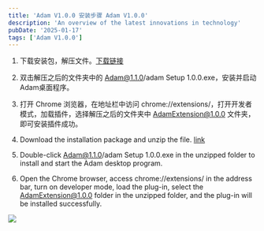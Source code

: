 ```yaml
---
title: 'Adam V1.0.0 安装步骤 Adam V1.0.0'
description: 'An overview of the latest innovations in technology'
pubDate: '2025-01-17'
tags: ['Adam V1.0.0']
---
```


1. 下载安装包，解压文件。[下载链接](https://pan.baidu.com/share/init?surl=ZNISD3ol3HTKWjulQhox_Q&pwd=2qch)

3. 双击解压之后的文件夹中的 Adam@1.1.0/adam Setup 1.0.0.exe，安装并启动Adam桌面程序。

5. 打开 Chrome 浏览器，在地址栏中访问 chrome://extensions/，打开开发者模式，加载插件，选择解压之后的文件夹中 AdamExtension@1.0.0 文件夹，即可安装插件成功。

1. Download the installation package and unzip the file. [link](https://drive.google.com/file/d/12eZO6pN8ndKF7bp5818Lz2IA0dANh3Ol/view?usp=drive_link)

3. Double-click Adam@1.1.0/adam Setup 1.0.0.exe in the unzipped folder to install and start the Adam desktop program.

5. Open the Chrome browser, access chrome://extensions/ in the address bar, turn on developer mode, load the plug-in, select the AdamExtension@1.0.0 folder in the unzipped folder, and the plug-in will be installed successfully.

![](https://hawtinme.wordpress.com/wp-content/uploads/2025/01/adamextensioninstallation.png?w=1024)
